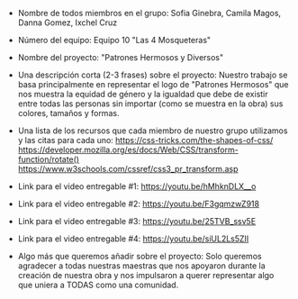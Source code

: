 - Nombre de todos miembros en el grupo: Sofia Ginebra, Camila Magos, Danna Gomez, Ixchel Cruz

- Número del equipo: Equipo 10 "Las 4 Mosqueteras"

- Nombre del proyecto: "Patrones Hermosos y Diversos"

- Una descripción corta (2-3 frases) sobre el proyecto: Nuestro trabajo se basa principalmente en representar el logo de "Patrones Hermosos" que nos muestra la equidad de género y la igualdad que debe de existir entre todas las personas sin importar (como se muestra en la obra) sus colores, tamaños y formas. 

- Una lista de los recursos que cada miembro de nuestro grupo utilizamos y las citas para cada uno: https://css-tricks.com/the-shapes-of-css/ https://developer.mozilla.org/es/docs/Web/CSS/transform-function/rotate() https://www.w3schools.com/cssref/css3_pr_transform.asp 

- Link para el video entregable #1: https://youtu.be/hMhknDLX__o

- Link para el video entregable #2: https://youtu.be/F3gqmzwZ918

- Link para el video entregable #3: https://youtu.be/25TVB_ssv5E

- Link para el video entregable #4: https://youtu.be/siUL2Ls5ZII

- Algo más que queremos añadir sobre el proyecto:
Solo queremos agradecer a todas nuestras maestras que nos apoyaron durante la creación de nuestra obra y nos impulsaron a querer representar algo que uniera a TODAS como una comunidad. 
